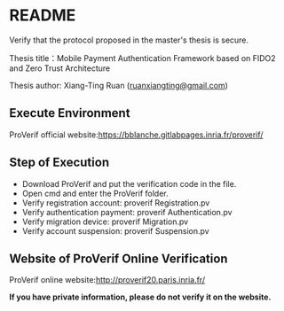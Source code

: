 README
===
Verify that the protocol proposed in the master's thesis is secure.

Thesis title：Mobile Payment Authentication Framework based on FIDO2 and Zero Trust Architecture

Thesis author: Xiang-Ting Ruan (ruanxiangting@gmail.com)

## Execute Environment
ProVerif official website:https://bblanche.gitlabpages.inria.fr/proverif/

## Step of Execution

* Download ProVerif and put the verification code in the file.
* Open cmd and enter the ProVerif folder.
* Verify registration account: proverif  Registration.pv
* Verify authentication payment: proverif  Authentication.pv
* Verify migration device: proverif  Migration.pv
* Verify account suspension: proverif  Suspension.pv

## Website of ProVerif Online Verification
ProVerif online website:http://proverif20.paris.inria.fr/

**If you have private information, please do not verify it on the website.**

